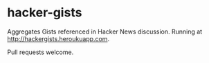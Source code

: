 hacker-gists
======

Aggregates Gists referenced in Hacker News discussion. Running at http://hackergists.heroukuapp.com.

Pull requests welcome.

